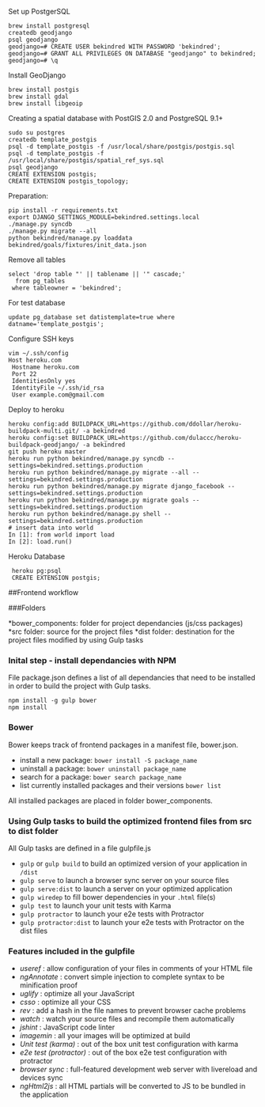 Set up PostgerSQL

```
brew install postgresql
createdb geodjango
psql geodjango
geodjango=# CREATE USER bekindred WITH PASSWORD 'bekindred';
geodjango=# GRANT ALL PRIVILEGES ON DATABASE "geodjango" to bekindred;
geodjango=# \q
```

Install GeoDjango
```
brew install postgis
brew install gdal
brew install libgeoip
```

Creating a spatial database with PostGIS 2.0 and PostgreSQL 9.1+
```
sudo su postgres
createdb template_postgis
psql -d template_postgis -f /usr/local/share/postgis/postgis.sql
psql -d template_postgis -f /usr/local/share/postgis/spatial_ref_sys.sql
psql geodjango
CREATE EXTENSION postgis;
CREATE EXTENSION postgis_topology;
```

Preparation:
```
pip install -r requirements.txt
export DJANGO_SETTINGS_MODULE=bekindred.settings.local
./manage.py syncdb
./manage.py migrate --all
python bekindred/manage.py loaddata bekindred/goals/fixtures/init_data.json
```


Remove all tables
```
select 'drop table "' || tablename || '" cascade;'
  from pg_tables
 where tableowner = 'bekindred';
```

For test database
```
update pg_database set datistemplate=true where datname='template_postgis';
```

Configure SSH keys
```
vim ~/.ssh/config
Host heroku.com
 Hostname heroku.com
 Port 22
 IdentitiesOnly yes
 IdentityFile ~/.ssh/id_rsa
 User example.com@gmail.com
```

Deploy to heroku
```
heroku config:add BUILDPACK_URL=https://github.com/ddollar/heroku-buildpack-multi.git/ -a bekindred
heroku config:set BUILDPACK_URL=https://github.com/dulaccc/heroku-buildpack-geodjango/ -a bekindred
git push heroku master
heroku run python bekindred/manage.py syncdb --settings=bekindred.settings.production
heroku run python bekindred/manage.py migrate --all --settings=bekindred.settings.production
heroku run python bekindred/manage.py migrate django_facebook --settings=bekindred.settings.production
heroku run python bekindred/manage.py migrate goals --settings=bekindred.settings.production
heroku run python bekindred/manage.py shell --settings=bekindred.settings.production
# insert data into world
In [1]: from world import load
In [2]: load.run()
```

Heroku Database
```
 heroku pg:psql
 CREATE EXTENSION postgis;

```


##Frontend workflow


###Folders

*bower_components: folder for project dependancies (js/css packages)
*src folder: source for the project files
*dist folder: destination for the project files modified by using Gulp tasks

### Inital step - install dependancies with NPM

File package.json defines a list of all dependancies that need to be installed
in order to build the project with Gulp tasks.

```
npm install -g gulp bower
npm install
```

### Bower

Bower keeps track of frontend packages in a manifest file, bower.json.

* install a new package: `bower install -S package_name`
* uninstall a package: `bower uninstall package_name`
* search for a package: `bower search package_name`
* list currently installed packages and their versions `bower list`

All installed packages are placed in folder bower_components.


### Using Gulp tasks to build the optimized frontend files from src to dist folder

All Gulp tasks are defined in a file gulpfile.js

* `gulp` or `gulp build` to build an optimized version of your application in `/dist`
* `gulp serve` to launch a browser sync server on your source files
* `gulp serve:dist` to launch a server on your optimized application
* `gulp wiredep` to fill bower dependencies in your `.html` file(s)
* `gulp test` to launch your unit tests with Karma
* `gulp protractor` to launch your e2e tests with Protractor
* `gulp protractor:dist` to launch your e2e tests with Protractor on the dist files


### Features included in the gulpfile
* *useref* : allow configuration of your files in comments of your HTML file
* *ngAnnotate* : convert simple injection to complete syntax to be minification proof
* *uglify* : optimize all your JavaScript
* *csso* : optimize all your CSS
* *rev* : add a hash in the file names to prevent browser cache problems
* *watch* : watch your source files and recompile them automatically
* *jshint* : JavaScript code linter
* *imagemin* : all your images will be optimized at build
* *Unit test (karma)* : out of the box unit test configuration with karma
* *e2e test (protractor)* : out of the box e2e test configuration with protractor
* *browser sync* : full-featured development web server with livereload and devices sync
* *ngHtml2js* : all HTML partials will be converted to JS to be bundled in the application
